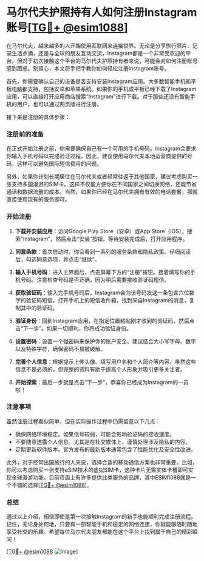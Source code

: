 # 马尔代夫护照持有人如何注册Instagram账号[[TG💪+ @esim1088](https://t.me/s/esim1088)]

在马尔代夫，越来越多的人开始使用互联网来连接世界。无论是分享旅行照片、记录生活点滴，还是与全球的朋友互动交流，Instagram都是一个非常受欢迎的平台。但对于初次接触这个平台的马尔代夫护照持有者来说，可能会对如何注册账号感到困惑。别担心，本文将手把手教你如何轻松注册Instagram账号。

首先，你需要确认自己的设备是否支持安装Instagram应用。大多数智能手机和平板电脑都支持，包括安卓和苹果系统。如果你的手机或平板已经下载了Instagram应用，可以直接打开应用商店搜索“Instagram”进行下载。对于那些还没有智能手机的用户，也可以通过网页版进行注册。

接下来是注册的具体步骤：

### 注册前的准备

在正式开始注册之前，你需要确保自己有一个可用的手机号码。Instagram会要求你输入手机号码以完成验证过程。因此，建议使用马尔代夫本地运营商提供的号码，这样可以避免国际短信费用的问题。

另外，如果你计划长期居住在马尔代夫或者经常往返于其他国家，建议考虑购买一张支持多国漫游的SIM卡。这样不仅能方便你在不同国家之间切换网络，还能节省通话和数据流量的成本。当然，如果你已经在马尔代夫拥有有效的电话套餐，那就直接使用现有的服务即可。

### 开始注册

1. **下载并安装应用**：访问Google Play Store（安卓）或App Store（iOS），搜索“Instagram”，然后点击“安装”按钮。等待安装完成后，打开应用程序。

2. **同意条款**：首次启动时，你会看到一系列的服务条款和隐私政策。仔细阅读后，勾选同意选项，并点击“继续”。

3. **输入手机号码**：进入主界面后，点击屏幕下方的“注册”按钮。接着填写你的手机号码。注意检查号码是否正确，因为稍后需要接收验证码短信。

4. **获取验证码**：输入完手机号码后，Instagram会向该号码发送一条包含六位数字的验证码短信。打开手机上的短信收件箱，找到来自Instagram的消息，复制其中的验证码。

5. **验证身份**：回到Instagram应用，在指定位置粘贴刚才收到的验证码，然后点击“下一步”。如果一切顺利，你将成功验证身份。

6. **设置密码**：设置一个强密码来保护你的账户安全。建议结合大小写字母、数字以及特殊字符，确保密码不易被破解。

7. **完善个人信息**：根据提示上传头像、填写用户名和个人简介等内容。虽然这些信息不是必须的，但完整的资料有助于提高个人形象并吸引更多关注者。

8. **开始探索**：最后一步就是点击“下一步”，恭喜你已经成为Instagram的一员啦！

### 注意事项

虽然注册过程看似简单，但在实际操作过程中仍需留意以下几点：

- 确保网络环境稳定。如果信号较弱，可能会影响验证码的接收速度。
- 不要随意透露个人信息。尤其是在社交媒体上，谨慎处理涉及隐私的内容。
- 定期更新软件版本。官方发布的最新版本通常包含了性能优化及安全性改进。

此外，对于经常出国旅行的人来说，选择合适的移动通信方案也非常重要。比如，你可以考虑购买一张支持eSIM技术的虚拟SIM卡，这种卡片无需实体卡槽即可实现全球漫游功能。目前市面上有许多提供此类服务的品牌，其中ESIM1088就是一个不错的选择[[TG💪+ @esim1088](https://t.me/s/esim1088)]。

### 总结

通过以上介绍，相信即使是第一次接触Instagram的新手也能顺利完成注册流程。记住，无论身处何地，只要有一部智能手机和稳定的网络连接，你就能够随时随地享受社交的乐趣。希望每位马尔代夫朋友都能在这个平台上找到属于自己的精彩瞬间！

[[TG💪+ @esim1088](https://t.me/s/esim1088) ![Image](https://i.postimg.cc/4NQfJmqS/Snipaste-2025-05-13-00-14-12.png)]